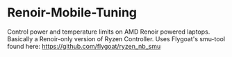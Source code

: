 # Renoir-Mobile-Tuning
Control power and temperature limits on AMD Renoir powered laptops.
Basically a Renoir-only version of Ryzen Controller. Uses Flygoat's smu-tool found here: https://github.com/flygoat/ryzen_nb_smu
